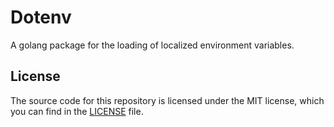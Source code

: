 # Dotenv

A golang package for the loading of localized environment variables.

## License

The source code for this repository is licensed under the MIT license, which you can
find in the [LICENSE](LICENSE.md) file.

